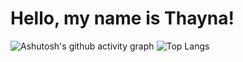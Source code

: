 # Hello, my name is Thayna!
![Ashutosh's github activity graph](https://github-readme-activity-graph.vercel.app/graph?username=taykas&bg_color=0d1117&color=8244ac&line=8545b0&point=8244ac&area=true&hide_border=true)
![Top Langs](https://github-readme-stats.vercel.app/api/top-langs/?username=taykas&hide_progress=true)
